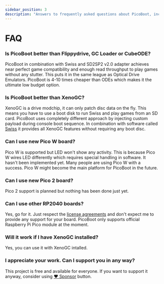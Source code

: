 ```yaml
---
sidebar_position: 3
description: "Answers to frequently asked questions about PicoBoot, including comparisons with other modchips, compatibility with different Raspberry Pi boards, and installation considerations."
---
```


# FAQ 

### Is PicoBoot better than Flippydrive, GC Loader or CubeODE?

PicoBoot in combination with Swiss and SD2SP2 v2.0 adapter achieves near perfect game compatibility and enough read throughput to play games without any stutter. This puts it in the same league as Optical Drive Emulators. PicoBoot is 4-10 times cheaper than ODEs which makes it the ultimate low budget option.

### Is PicoBoot better than XenoGC?

XenoGC is a drive modchip, it can only patch disc data on the fly. This means you have to use a boot disk to run Swiss and play games from an SD card. PicoBoot uses completely different approach by injecting custom payload during console boot sequence. In combination with software called [Swiss](https://github.com/emukidid/swiss-gc/) it provides all XenoGC features without requiring any boot disc.

### Can I use new Pico W board?

Pico W is supported but LED won't show any activity. This is because Pico W wires LED differently which requires special handling in software. It hasn't been implemented yet. Many people are using Pico W with a success. Pico W might become the main platform for PicoBoot in the future.

### Can I use new Pico 2 board?

Pico 2 support is planned but nothing has been done just yet.

### Can I use other RP2040 boards?

Yes, go for it. Just respect the [license agreements](https://github.com/webhdx/PicoBoot/blob/main/LICENSE) and don't expect me to provide any support for your board. PicoBoot only supports official Raspberry Pi Pico module at the moment.

### Will it work if I have XenoGC installed?

Yes, you can use it with XenoGC intalled.

### I appreciate your work. Can I support you in any way?

This project is free and available for everyone. If you want to support it anyway, consider using [:heart: Sponsor](https://github.com/sponsors/webhdx) button.